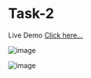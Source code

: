# Task-2
Live Demo [Click here...](https://vipul1432.github.io/Internship-Tasks/Task-2/)

![image](https://user-images.githubusercontent.com/81670997/176352074-5442923d-a255-4a3a-a67d-6aabe09709fc.png)

![image](https://user-images.githubusercontent.com/81670997/176352241-b7b01d27-1abc-4a1b-b739-a625d832fd1b.png)

